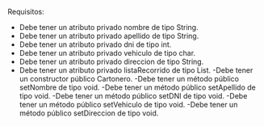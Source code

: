 Requisitos:
- Debe tener un atributo privado nombre de tipo String.
- Debe tener un atributo privado apellido de tipo String.
- Debe tener un atributo privado dni de tipo int.
- Debe tener un atributo privado vehiculo de tipo char.
- Debe tener un atributo privado direccion de tipo String.
- Debe tener un atributo privado listaRecorrido de tipo List<String>.
-Debe tener un constructor público Cartonero.
-Debe tener un método público setNombre de tipo void.
-Debe tener un método público setApellido de tipo void.
-Debe tener un método público setDNI de tipo void.
-Debe tener un método público setVehiculo de tipo void.
-Debe tener un método público setDireccion de tipo void.
